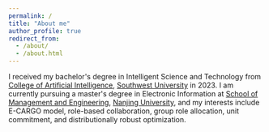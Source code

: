 ```yaml
---
permalink: /
title: "About me"
author_profile: true
redirect_from: 
  - /about/
  - /about.html
---
```



I received my bachelor's degree in Intelligent Science and Technology from [College of Artificial Intelligence](http://ai.swu.edu.cn/), [Southwest University](https://www.swu.edu.cn/) in 2023. I am currently pursuing a master's degree in Electronic Information at [School of Management and Engineering](https://sme.nju.edu.cn/), [Nanjing University](https://www.nju.edu.cn/), and my interests include E-CARGO model, role-based collaboration, group role allocation, unit commitment, and distributionally robust optimization.


